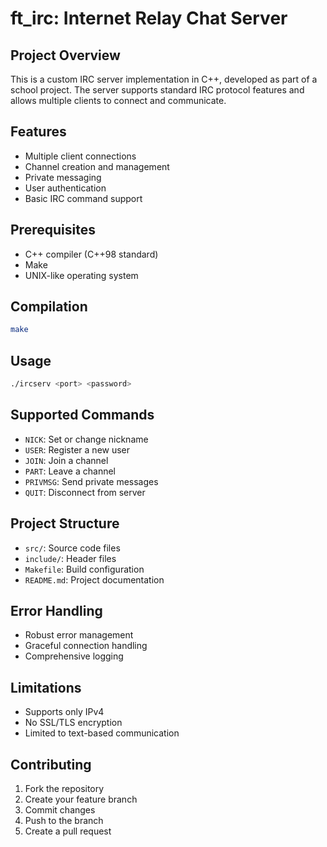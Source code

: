 # ft_irc: Internet Relay Chat Server

## Project Overview
This is a custom IRC server implementation in C++, developed as part of a school project. The server supports standard IRC protocol features and allows multiple clients to connect and communicate.

## Features
- Multiple client connections
- Channel creation and management
- Private messaging
- User authentication
- Basic IRC command support

## Prerequisites
- C++ compiler (C++98 standard)
- Make
- UNIX-like operating system

## Compilation
```bash
make
```

## Usage
```bash
./ircserv <port> <password>
```

## Supported Commands
- `NICK`: Set or change nickname
- `USER`: Register a new user
- `JOIN`: Join a channel
- `PART`: Leave a channel
- `PRIVMSG`: Send private messages
- `QUIT`: Disconnect from server

## Project Structure
- `src/`: Source code files
- `include/`: Header files
- `Makefile`: Build configuration
- `README.md`: Project documentation

## Error Handling
- Robust error management
- Graceful connection handling
- Comprehensive logging

## Limitations
- Supports only IPv4
- No SSL/TLS encryption
- Limited to text-based communication

## Contributing
1. Fork the repository
2. Create your feature branch
3. Commit changes
4. Push to the branch
5. Create a pull request

